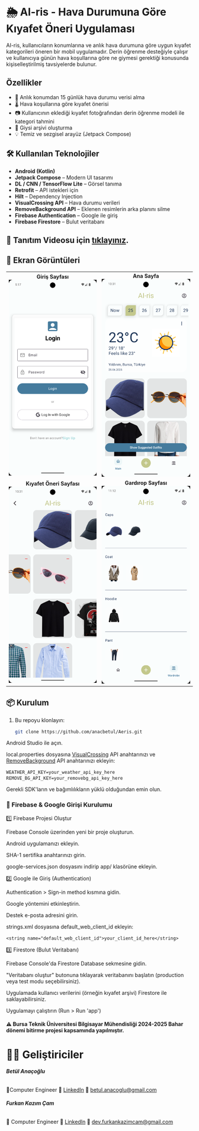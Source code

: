 # 🌦️ AI-ris - Hava Durumuna Göre Kıyafet Öneri Uygulaması

AI-ris, kullanıcıların konumlarına ve anlık hava durumuna göre uygun kıyafet kategorileri öneren bir mobil uygulamadır. Derin öğrenme desteğiyle çalışır ve kullanıcıya günün hava koşullarına göre ne giymesi gerektiği konusunda kişiselleştirilmiş tavsiyelerde bulunur.

##  Özellikler

- 📍 Anlık konumdan 15 günlük hava durumu verisi alma
- 🌡️ Hava koşullarına göre kıyafet önerisi
- 📷 Kullanıcının eklediği kıyafet fotoğrafından derin öğrenme modeli ile kategori tahmini
- 🧥 Giysi arşivi oluşturma
- 💡 Temiz ve sezgisel arayüz (Jetpack Compose)

## 🛠️ Kullanılan Teknolojiler

- **Android (Kotlin)**
- **Jetpack Compose** – Modern UI tasarımı
- **DL / CNN / TensorFlow Lite** – Görsel tanıma
- **Retrofit** – API istekleri için
- **Hilt** – Dependency Injection
- **VisualCrossing API** – Hava durumu verileri
- **RemoveBackground API** – Eklenen resimlerin arka planını silme
- **Firebase Authentication** – Google ile giriş
- **Firebase Firestore** – Bulut veritabanı

## 📸 Tanıtım Videosu için [tıklayınız](https://www.youtube.com/watch?v=HSJqPuKRYGA&ab_channel=FurkanKaz%C4%B1m%C3%87am).

## 📸 Ekran Görüntüleri

<table>
  <tr>
    <td align="center">
      <strong>Giriş Sayfası</strong><br>
      <img src="app/src/main/assets/screenshots/login_screen.png" width="300"/>
    </td>
    <td align="center">
      <strong>Ana Sayfa</strong><br>
      <img src="app/src/main/assets/screenshots/main_screen.png" width="300"/>
    </td>
  </tr>
  <tr>
    <td align="center">
      <strong>Kıyafet Öneri Sayfası</strong><br>
      <img src="app/src/main/assets/screenshots/suggestion_screen.png" width="300"/>
    </td>
    <td align="center">
      <strong>Gardırop Sayfası</strong><br>
      <img src="app/src/main/assets/screenshots/wardrobe_screen.png" width="300"/>
    </td>
  </tr>
</table>

## 📦 Kurulum

1. Bu repoyu klonlayın:
   ```bash
   git clone https://github.com/anacbetul/Aeris.git

Android Studio ile açın.

local.properties dosyasına [VisualCrossing](https://www.visualcrossing.com/) API anahtarınızı ve [RemoveBackground](https://www.remove.bg/) API anahtarınızı ekleyin:

    WEATHER_API_KEY=your_weather_api_key_here
    REMOVE_BG_API_KEY=your_removebg_api_key_here

Gerekli SDK'ların ve bağımlılıkların yüklü olduğundan emin olun.

### 🔐 Firebase & Google Girişi Kurulumu

1️⃣ Firebase Projesi Oluştur

Firebase Console üzerinden yeni bir proje oluşturun.

Android uygulamanızı ekleyin.

SHA-1 sertifika anahtarınızı girin.

google-services.json dosyasını indirip app/ klasörüne ekleyin.

2️⃣ Google ile Giriş (Authentication)

Authentication > Sign-in method kısmına gidin.

Google yöntemini etkinleştirin.

Destek e-posta adresini girin.

strings.xml dosyasına default_web_client_id ekleyin:

    <string name="default_web_client_id">your_client_id_here</string>

3️⃣ Firestore (Bulut Veritabanı)

Firebase Console'da Firestore Database sekmesine gidin.

"Veritabanı oluştur" butonuna tıklayarak veritabanını başlatın (production veya test modu seçebilirsiniz).

Uygulamada kullanıcı verilerini (örneğin kıyafet arşivi) Firestore ile saklayabilirsiniz.

Uygulamayı çalıştırın (Run > Run 'app')



#### ⚠️ Bursa Teknik Üniversitesi Bilgisayar Mühendisliği 2024-2025 Bahar dönemi bitirme projesi kapsamında yapılmıştır.

# 👩‍💻 Geliştiriciler

###### **Betül Anaçoğlu**
📍Computer Engineer
🔗 [LinkedIn](https://www.linkedin.com/in/betul-anacoglu)
📧 betul.anacoglu@gmail.com

###### **Furkan Kazım Çam**
📍 Computer Engineer
🔗 [LinkedIn](https://www.linkedin.com/in/furkan-kazim-cam/)
📧 dev.furkankazimcam@gmail.com



